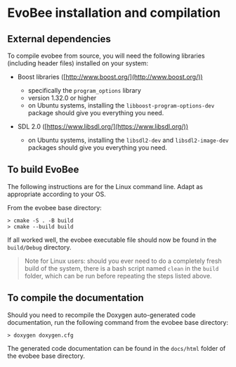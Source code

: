 # EvoBee installation and compilation

## External dependencies

To compile evobee from source, you will need the following libraries  (including header files) installed on your system:

- Boost libraries ([http://www.boost.org/](http://www.boost.org/))
	* specifically the `program_options` library
	* version 1.32.0 or higher
	* on Ubuntu systems, installing the `libboost-program-options-dev` package should give you everything you need.

- SDL 2.0 ([https://www.libsdl.org/](https://www.libsdl.org/))
	* on Ubuntu systems, installing the `libsdl2-dev` and `libsdl2-image-dev` packages should give you everything you need.


## To build EvoBee

The following instructions are for the Linux command line. Adapt as appropriate according to your OS.

From the evobee base directory:

    > cmake -S . -B build
    > cmake --build build

If all worked well, the evobee executable file should now be found in the `build/Debug` directory.

> Note for Linux users: should you ever need to do a completely fresh build of the system, there is a bash script named `clean` in the `build` folder, which can be run before repeating the steps listed above.


## To compile the documentation

Should you need to recompile the Doxygen auto-generated code documentation, run the following command from the evobee base directory:

    > doxygen doxygen.cfg


The generated code documentation can be found in the `docs/html` folder of the evobee base directory.
<!--stackedit_data:
eyJoaXN0b3J5IjpbLTE5OTM3NzMzMTMsNjIyMDU4ODEwLDM0Mz
IzMDQ0NiwzNTI5MTkyNjgsLTg2NjY0MTY5MywtMTYzMjQ3NjMx
NiwtMTI5MzUzNTQsLTYxNzUwMzcxNl19
-->